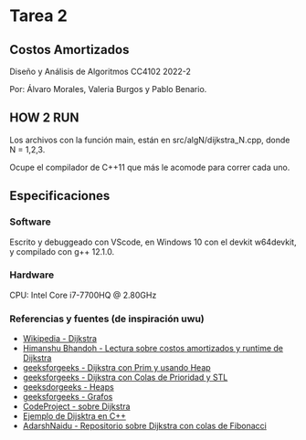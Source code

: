 # Tarea 2

## Costos Amortizados

Diseño y Análisis de Algoritmos
CC4102
2022-2

Por: Álvaro Morales, Valeria Burgos y Pablo Benario.

## HOW 2 RUN

Los archivos con la función main, están en src/algN/dijkstra_N.cpp, donde N = 1,2,3.

Ocupe el compilador de C++11 que más le acomode para correr cada uno.

## Especificaciones

### Software

Escrito y debuggeado con VScode, en Windows 10 con el devkit w64devkit, y compilado con g++ 12.1.0.

### Hardware

CPU: Intel Core i7-7700HQ @ 2.80GHz

### Referencias y fuentes (de inspiración uwu)

- [Wikipedia - Dijkstra](https://en.wikipedia.org/wiki/Dijkstra%27s_algorithm)
- [Himanshu Bhandoh - Lectura sobre costos amortizados y runtime de Dijkstra](https://web.stanford.edu/class/archive/cs/cs161/cs161.1166/lectures/lecture12.pdf)
- [geeksforgeeks - Dijkstra con Prim y usando Heap](https://www.geeksforgeeks.org/dijkstras-shortest-path-algorithm-greedy-algo-7/)
- [geeksforgeeks - Dijkstra con Colas de Prioridad y STL](https://www.geeksforgeeks.org/dijkstras-shortest-path-algorithm-using-priority_queue-stl/)
- [geeksdorgeeks - Heaps](https://www.geeksforgeeks.org/binary-heap/)
- [geeksforgeeks - Grafos](https://www.geeksforgeeks.org/graph-and-its-representations/)
- [CodeProject - sobre Dijkstra](https://www.codeproject.com/Articles/42561/Dijkstra-s-Algorithm-for-Network-Optimization-Usin)
- [Ejemplo de Dijsktra en C++](https://sites.google.com/site/indy256/algo_cpp/dijkstra_heap)
- [AdarshNaidu - Repositorio sobre Dijkstra con colas de Fibonacci](https://github.com/AdarshNaidu/Dijkstra-s-Algorithm-Using-Fibonacci-Heap)
  